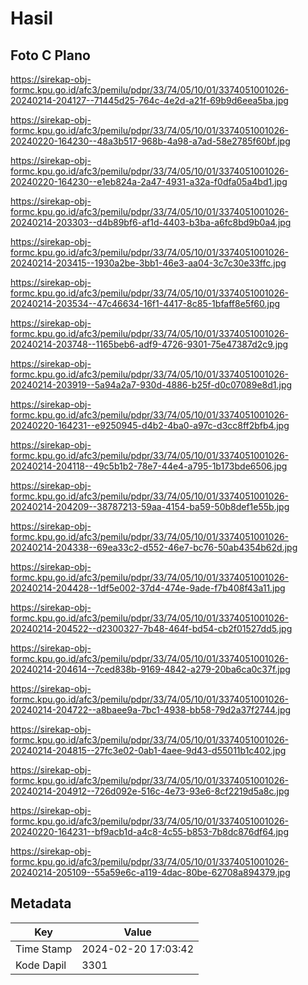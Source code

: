 # Hasil

## Foto C Plano

https://sirekap-obj-formc.kpu.go.id/afc3/pemilu/pdpr/33/74/05/10/01/3374051001026-20240214-204127--71445d25-764c-4e2d-a21f-69b9d6eea5ba.jpg

https://sirekap-obj-formc.kpu.go.id/afc3/pemilu/pdpr/33/74/05/10/01/3374051001026-20240220-164230--48a3b517-968b-4a98-a7ad-58e2785f60bf.jpg

https://sirekap-obj-formc.kpu.go.id/afc3/pemilu/pdpr/33/74/05/10/01/3374051001026-20240220-164230--e1eb824a-2a47-4931-a32a-f0dfa05a4bd1.jpg

https://sirekap-obj-formc.kpu.go.id/afc3/pemilu/pdpr/33/74/05/10/01/3374051001026-20240214-203303--d4b89bf6-af1d-4403-b3ba-a6fc8bd9b0a4.jpg

https://sirekap-obj-formc.kpu.go.id/afc3/pemilu/pdpr/33/74/05/10/01/3374051001026-20240214-203415--1930a2be-3bb1-46e3-aa04-3c7c30e33ffc.jpg

https://sirekap-obj-formc.kpu.go.id/afc3/pemilu/pdpr/33/74/05/10/01/3374051001026-20240214-203534--47c46634-16f1-4417-8c85-1bfaff8e5f60.jpg

https://sirekap-obj-formc.kpu.go.id/afc3/pemilu/pdpr/33/74/05/10/01/3374051001026-20240214-203748--1165beb6-adf9-4726-9301-75e47387d2c9.jpg

https://sirekap-obj-formc.kpu.go.id/afc3/pemilu/pdpr/33/74/05/10/01/3374051001026-20240214-203919--5a94a2a7-930d-4886-b25f-d0c07089e8d1.jpg

https://sirekap-obj-formc.kpu.go.id/afc3/pemilu/pdpr/33/74/05/10/01/3374051001026-20240220-164231--e9250945-d4b2-4ba0-a97c-d3cc8ff2bfb4.jpg

https://sirekap-obj-formc.kpu.go.id/afc3/pemilu/pdpr/33/74/05/10/01/3374051001026-20240214-204118--49c5b1b2-78e7-44e4-a795-1b173bde6506.jpg

https://sirekap-obj-formc.kpu.go.id/afc3/pemilu/pdpr/33/74/05/10/01/3374051001026-20240214-204209--38787213-59aa-4154-ba59-50b8def1e55b.jpg

https://sirekap-obj-formc.kpu.go.id/afc3/pemilu/pdpr/33/74/05/10/01/3374051001026-20240214-204338--69ea33c2-d552-46e7-bc76-50ab4354b62d.jpg

https://sirekap-obj-formc.kpu.go.id/afc3/pemilu/pdpr/33/74/05/10/01/3374051001026-20240214-204428--1df5e002-37d4-474e-9ade-f7b408f43a11.jpg

https://sirekap-obj-formc.kpu.go.id/afc3/pemilu/pdpr/33/74/05/10/01/3374051001026-20240214-204522--d2300327-7b48-464f-bd54-cb2f01527dd5.jpg

https://sirekap-obj-formc.kpu.go.id/afc3/pemilu/pdpr/33/74/05/10/01/3374051001026-20240214-204614--7ced838b-9169-4842-a279-20ba6ca0c37f.jpg

https://sirekap-obj-formc.kpu.go.id/afc3/pemilu/pdpr/33/74/05/10/01/3374051001026-20240214-204722--a8baee9a-7bc1-4938-bb58-79d2a37f2744.jpg

https://sirekap-obj-formc.kpu.go.id/afc3/pemilu/pdpr/33/74/05/10/01/3374051001026-20240214-204815--27fc3e02-0ab1-4aee-9d43-d55011b1c402.jpg

https://sirekap-obj-formc.kpu.go.id/afc3/pemilu/pdpr/33/74/05/10/01/3374051001026-20240214-204912--726d092e-516c-4e73-93e6-8cf2219d5a8c.jpg

https://sirekap-obj-formc.kpu.go.id/afc3/pemilu/pdpr/33/74/05/10/01/3374051001026-20240220-164231--bf9acb1d-a4c8-4c55-b853-7b8dc876df64.jpg

https://sirekap-obj-formc.kpu.go.id/afc3/pemilu/pdpr/33/74/05/10/01/3374051001026-20240214-205109--55a59e6c-a119-4dac-80be-62708a894379.jpg


## Metadata

| Key        | Value               |
| ---------- | ------------------- |
| Time Stamp | 2024-02-20 17:03:42 |
| Kode Dapil | 3301                |



